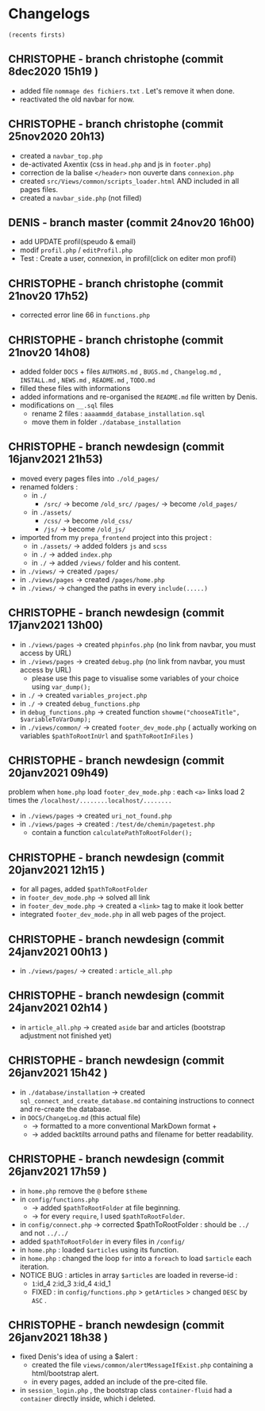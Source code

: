 # Changelogs

    (recents firsts)

## CHRISTOPHE - branch christophe (commit 8dec2020 15h19 )

- added file `nommage des fichiers.txt` . Let's remove it when done.
- reactivated the old navbar for now.

## CHRISTOPHE - branch christophe (commit 25nov2020 20h13)

- created a `navbar_top.php`
- de-activated Axentix (css in `head.php` and js in `footer.php`)
- correction de la balise `</header>` non ouverte dans `connexion.php`
- created  `src/Views/common/scripts_loader.html` AND included in all pages files.
- created a `navbar_side.php` (not filled)

## DENIS - branch master (commit 24nov20 16h00)

- add UPDATE profil(speudo & email)
- modif `profil.php` / `editProfil.php`
- Test : Create a user, connexion, in profil(click on editer mon profil)

## CHRISTOPHE - branch christophe (commit 21nov20 17h52)

- corrected error line 66 in `functions.php`

## CHRISTOPHE - branch christophe  (commit 21nov20 14h08)

- added folder `DOCS` + files `AUTHORS.md` , `BUGS.md` , `Changelog.md` , `INSTALL.md` , `NEWS.md` , `README.md` , `TODO.md`
- filled these files with informations
- added informations and re-organised the `README.md` file written by Denis.
- modifications on `__.sql` files
	- rename 2 files :  `aaaammdd_database_installation.sql`
	- move them in folder `./database_installation`

## CHRISTOPHE - branch newdesign (commit 16janv2021 21h53)

- moved every pages files into `./old_pages/`
- renamed folders :
  - in `./`
    - `/src/`      -> become `/old_src/`
    `/pages/`      -> become `/old_pages/`
  - in `./assets/`
    - `/css/`             -> become `/old_css/`
    - `/js/`              -> become `/old_js/`
- imported from  my `prepa_frontend` project into this project :
  - in `./assets/`    -> added folders `js` and `scss`
  - in `./`           -> added `index.php`
  - in `./`           -> added `/views/`  folder  and his content.
- in `./views/`       -> created `/pages/`
- in `./views/pages`  -> created `/pages/home.php`
- in `./views/`       -> changed the paths in every `include(.....)`

## CHRISTOPHE - branch newdesign (commit 17janv2021 13h00)

- in `./views/pages`  -> created `phpinfos.php`  (no link from navbar, you must access by URL)
- in `./views/pages`  -> created `debug.php`  (no link from navbar, you must access by URL)
  - please use this page to visualise some variables of your choice using `var_dump();`
- in `./`             -> created `variables_project.php`
- in `./`             -> created `debug_functions.php`
- in `debug_functions.php` -> created function `showme("chooseATitle", $variableToVarDump);`
- in `./views/common/` -> created `footer_dev_mode.php`
    (  actually working on variables `$pathToRootInUrl` and `$pathToRootInFiles`  )

## CHRISTOPHE - branch newdesign (commit 20janv2021 09h49)

problem when `home.php` load `footer_dev_mode.php` :
    each `<a>` links  load 2 times the `/localhost/........localhost/........`  

- in `./views/pages`    -> created `uri_not_found.php`
- in `./views/pages`    -> created : `/test/de/chemin/pagetest.php`
  - contain a function `calculatePathToRootFolder();`

## CHRISTOPHE - branch newdesign (commit 20janv2021 12h15 )

- for all pages, added `$pathToRootFolder`
- in `footer_dev_mode.php`  -> solved all link 
- in `footer_dev_mode.php`  -> created a `<link>` tag to make it look better
- integrated `footer_dev_mode.php`  in all web pages of the project.

## CHRISTOPHE - branch newdesign (commit 24janv2021 00h13 )

- in `./views/pages/`  -> created : `article_all.php`
  
## CHRISTOPHE - branch newdesign (commit 24janv2021 02h14 )

- in `article_all.php` -> created `aside` bar and articles (bootstrap adjustment not finished yet)

## CHRISTOPHE - branch newdesign (commit 26janv2021 15h42 )

- in `./database/installation`  -> created `sql_connect_and_create_database.md` containing instructions to connect and re-create the database.
- in `DOCS/ChangeLog.md` (this actual file)
  - -> formatted to a more conventional MarkDown format + 
  - -> added backtilts arround paths and filename for better readability.

## CHRISTOPHE - branch newdesign (commit 26janv2021 17h59 )

- in `home.php` remove the `@` before `$theme`
- in `config/functions.php` 
  - -> added `$pathToRootFolder` at file beginning.
  - -> for every `require`, I used `$pathToRootFolder`.
- in `config/connect.php` -> corrected $pathToRootFolder : should be `../` and not `../../`
- added `$pathToRootFolder` in every files in `/config/`
- in `home.php` : loaded `$articles` using its function.
- in `home.php` : changed the loop `for` into a `foreach` to load `$article` each iteration.
- NOTICE BUG : articles in array `$articles` are loaded in reverse-id :
  - `1`:id_4 `2`:id_3 `3`:id_4 `4`:id_1
  - FIXED : in `config/functions.php` > `getArticles` > changed `DESC` by `ASC` .

## CHRISTOPHE - branch newdesign (commit 26janv2021 18h38 )

- fixed Denis's idea of using a $alert :
  - created the file `views/common/alertMessageIfExist.php` containing a html/bootstrap alert.
  - in every pages, added an include of the pre-cited file.
- in `session_login.php` , the bootstrap class `container-fluid` had a `container` directly inside, which i deleted.
